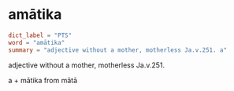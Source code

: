 # amātika

``` toml
dict_label = "PTS"
word = "amātika"
summary = "adjective without a mother, motherless Ja.v.251. a"
```

adjective without a mother, motherless Ja.v.251.

a \+ mātika from mātā

